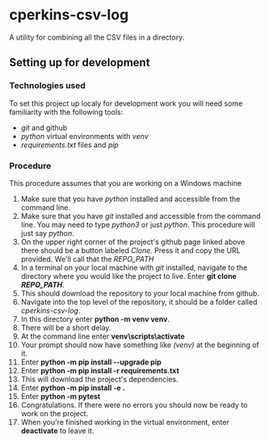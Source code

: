 # cperkins-csv-log
A utility for combining all the CSV files in a directory.

## Setting up for development
### Technologies used
To set this project up localy for development work you will need some familiarity with the following tools:
*  _git_ and github
*  _python_ virtual environments with _venv_
* _requirements.txt_ files and _pip_

### Procedure
This procedure assumes that you are working on a Windows machine
1. Make sure that you have _python_ installed and accessible from the command line.
1.  Make sure that you have _git_ installed and accessible from the command line.  You may need to type _python3_ or just _python_.  This procedure will just say _python_.
1.  On the upper right corner of the project's github page linked above there should be a button labeled _Clone_.  Press it and copy the URL provided.  We'll call that the _REPO_PATH_
1.  In a terminal on your local machine with _git_ installed, navigate to the directory where you would like the project to live.
Enter **git clone _REPO_PATH_**.
1.  This should download the repository to your local machine from github.
1.  Navigate into the top level of the repository, it should be a folder called _cperkins-csv-log_.
1. In this directory enter **python -m venv venv**.
1. There will be a short delay.
1. At the command line enter **venv\scripts\activate**
1. Your prompt should now have something like _(venv)_ at the beginning of it.
1. Enter **python -m pip install --upgrade pip**
1. Enter **python -m pip install -r requirements.txt**
1. This will download the project's dependencies.
1. Enter **python -m pip install -e .**
1. Enter **python -m pytest**
1. Congratulations.  If there were no errors you should now be ready to work on the project.
1. When you're finished working in the virtual environment, enter **deactivate** to leave it.
